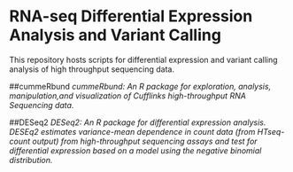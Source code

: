# RNA-seq Differential Expression Analysis and Variant Calling

This repository hosts scripts for differential expression and variant calling analysis of high throughput sequencing data.

##cummeRbund 
*cummeRbund: An R package for exploration, analysis, manipulation,and visualization of Cufflinks high-throughput RNA Sequencing data.*

##DESeq2 
*DESeq2: An R package for differential expression analysis. DESEq2 estimates variance-mean dependence in count data (from HTseq-count output) from high-throughput sequencing assays and test for differential expression based on a model using the negative binomial distribution.*

